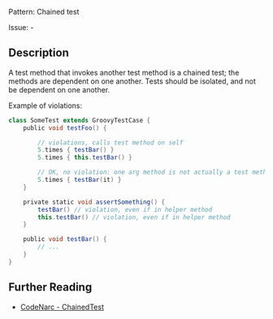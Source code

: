 Pattern: Chained test

Issue: -

## Description

A test method that invokes another test method is a chained test; the methods are dependent on one another. Tests should be isolated, and not be dependent on one another.

Example of violations:

``` groovy
class SomeTest extends GroovyTestCase {
    public void testFoo() {

        // violations, calls test method on self
        5.times { testBar() }
        5.times { this.testBar() }

        // OK, no violation: one arg method is not actually a test method
        5.times { testBar(it) }
    }

    private static void assertSomething() {
        testBar() // violation, even if in helper method
        this.testBar() // violation, even if in helper method
    }

    public void testBar() {
        // ...
    }
}
```

## Further Reading

* [CodeNarc - ChainedTest](https://codenarc.github.io/CodeNarc/codenarc-rules-junit.html#chainedtest-rule)